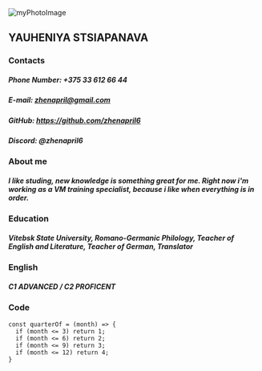 <img alt="myPhotoImage" src="https://mail.google.com/mail/u/0?ui=2&ik=7c8dc83ef9&attid=0.1.1&permmsgid=msg-f:1754111507821083161&th=1857db1f6819ba19&view=fimg&fur=ip&sz=s0-l75-ft&attbid=ANGjdJ-10AufLja_5RdhtS2eacv3X4reWTrNVnI417-snRp20U0_Ufjf2H_KTQSRh1xZ8TsIJeMh3_kAANotd7A19Zu0TRzxRsWGO0qzv18tCRdw96kkK1Wcs0A1Njk&disp=emb"/>

## YAUHENIYA STSIAPANAVA

### Contacts
##### Phone Number: +375 33 612 66 44
##### E-mail: zhenapril@gmail.com
##### GitHub: https://github.com/zhenapril6
##### Discord: @zhenapril6

### About me
##### I like studing, new knowledge is something great for me. Right now i'm working as a VM training specialist, because i like when everything is in order.

### Education
##### Vitebsk State University, Romano-Germanic Philology, Teacher of English and Literature, Teacher of German, Translator

### English
##### С1 ADVANCED / С2 PROFICENT

### Code
    const quarterOf = (month) => {
      if (month <= 3) return 1;
      if (month <= 6) return 2;
      if (month <= 9) return 3;
      if (month <= 12) return 4;
    }
